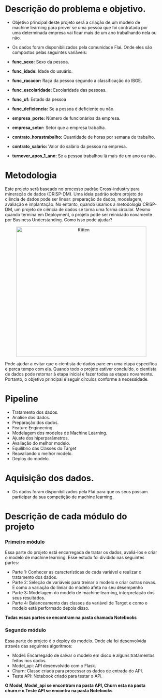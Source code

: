 # Descrição do problema e objetivo.
 
* Objetivo principal deste projeto será a criação de um modelo de machine learning para prever se uma pessoa que foi contratada por uma determinada empresa vai ficar mais de um ano trabalhando nela ou não.
 
* Os dados foram disponibilizados pela comunidade Flai. Onde eles são compostos pelas seguintes variáveis:
 
 * **func_sexo:** Sexo da pessoa.
 * **func_idade:** Idade do usuário.
 * **func_racacor:** Raça da pessoa segundo a classificação do IBGE.
 * **func_escolaridade:** Escolaridade das pessoas.
 * **func_uf:** Estado da pessoa
 * **func_deficiencia:** Se a pessoa é deficiente ou não.
 * **empresa_porte:** Número de funcionários da empresa.
 * **empresa_setor:** Setor que a empresa trabalha.
 * **contrato_horastrabalho:** Quantidade de horas por semana de trabalho.
 * **contrato_salario:** Valor do salário da pessoa na empresa.
 * **turnover_apos_1_ano:** Se a pessoa trabalhou lá mais de um ano ou não.
 
# Metodologia
 
Este projeto será baseado no processo padrão Cross-industry para mineração de dados (CRISP-DM). Uma ideia padrão sobre projeto de ciência de dados pode ser linear: preparação de dados, modelagem, avaliação e implantação. No entanto, quando usamos a metodologia CRISP-DM, um projeto de ciência de dados se torna uma forma circular. Mesmo quando termina em Deployment, o projeto pode ser reiniciado novamente por Business Understanding. Como isso pode ajudar?
 
 
<p align="center">
    <img src="https://upload.wikimedia.org/wikipedia/commons/b/b9/CRISP-DM_Process_Diagram.png" alt="Kitten" title="A cute kitten" width="430" height="430" />
</p>
 
Pode ajudar a evitar que o cientista de dados pare em uma etapa específica e perca tempo com ela. Quando todo o projeto estiver concluído, o cientista de dados pode retornar à etapa inicial e fazer todas as etapas novamente. Portanto, o objetivo principal é seguir círculos conforme a necessidade. 
 
# Pipeline
 
* Tratamento dos dados.
* Análise dos dados.
* Preparação dos dados.
* Feature Engineering.
* Modelagem dos modelos de Machine Learning.
* Ajuste dos hiperparâmetros.
* Avaliação do melhor modelo. 
* Equilíbrio das Classes do Target
* Reavaliando o melhor modelo.
* Deploy do modelo.
 
# Aquisição dos dados.
 
* Os dados foram disponibilizados pela Flai para que os seus possam participar da sua competição de machine learning.
 
# Descrição de cada módulo do projeto

### Primeiro módulo
Essa parte do projeto está encarregada de tratar os dados, avaliá-los e criar o modelo de machine learning. Esse estudo foi dividido nas seguintes partes:
* Parte 1: Conhecer as características de cada variável e realizar o tratamento dos dados.
* Parte 2: Seleção de variáveis para treinar o modelo e criar outras novas. E como a variação do limiar do modelo afeta no seu desempenho
* Parte 3: Modelagem do modelo de machine learning, interpretação dos seus resultados.
* Parte 4: Balanceamento das classes da variável de Target e como o modelo está performado depois disso.
 
**Todas essas partes se encontram na pasta chamada Notebooks**

### Segundo módulo
 Essa parte do projeto é o deploy do modelo. Onde ela foi desenvolvida através das seguintes algoritmos:
 
 * Model: Encarregado de salvar o modelo em disco e alguns tratamentos feitos nos dados.
 * Model_api: API desenvolvido com o Flask. 
 * Churn: Classe criada para processar os dados de entrada do API. 
 * Teste API: Notebook criado para testar o API. 

**O Model, Model_api se encontram na pasta API, Churn esta na pasta churn e o Teste API se encontra na pasta Notebooks** 


 

 
 
 

